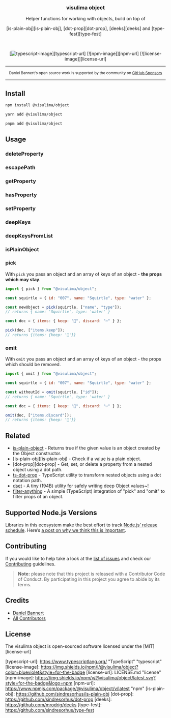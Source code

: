 <div align="center">
  <h3>visulima object</h3>
  <p>
  Helper functions for working with objects, build on top of

[is-plain-obj][is-plain-obj],
[dot-prop][dot-prop],
[deeks][deeks] and
[type-fest][type-fest]

  </p>
</div>

<br />

<div align="center">

[![typescript-image]][typescript-url] [![npm-image]][npm-url] [![license-image]][license-url]

</div>

---

<div align="center">
    <p>
        <sup>
            Daniel Bannert's open source work is supported by the community on <a href="https://github.com/sponsors/prisis">GitHub Sponsors</a>
        </sup>
    </p>
</div>

---

## Install

```sh
npm install @visulima/object
```

```sh
yarn add @visulima/object
```

```sh
pnpm add @visulima/object
```

## Usage

### deleteProperty

### escapePath

### getProperty

### hasProperty

### setProperty

### deepKeys

### deepKeysFromList

### isPlainObject

### pick

With `pick` you pass an object and an array of keys of an object - **the props which may stay**.

```js
import { pick } from "@visulima/object";

const squirtle = { id: "007", name: "Squirtle", type: "water" };

const newObject = pick(squirtle, ["name", "type"]);
// returns { name: 'Squirtle', type: 'water' }

const doc = { items: { keep: "📌", discard: "✂️" } };

pick(doc, ["items.keep"]);
// returns {items: {keep: '📌'}}
```

### omit

With `omit` you pass an object and an array of keys of an object - the props which should be removed.

```js
import { omit } from "@visulima/object";

const squirtle = { id: "007", name: "Squirtle", type: "water" };

const withoutId = omit(squirtle, ["id"]);
// returns { name: 'Squirtle', type: 'water' }

const doc = { items: { keep: "📌", discard: "✂️" } };

omit(doc, ["items.discard"]);
// returns {items: {keep: '📌'}}
```

## Related

- [is-plain-object](https://github.com/jonschlinkert/is-plain-object) - Returns true if the given value is an object created by the Object constructor.
- [is-plain-obj][is-plain-obj] - Check if a value is a plain object.
- [dot-prop][dot-prop] - Get, set, or delete a property from a nested object using a dot path.
- [ts-dot-prop](https://github.com/justinlettau/ts-dot-prop) - TypeScript utility to transform nested objects using a dot notation path.
- [dset](https://www.npmjs.com/package/dset) - A tiny (194B) utility for safely writing deep Object values~!
- [filter-anything](https://github.com/mesqueeb/filter-anything) - A simple (TypeScript) integration of "pick" and "omit" to filter props of an object.

## Supported Node.js Versions

Libraries in this ecosystem make the best effort to track [Node.js’ release schedule](https://github.com/nodejs/release#release-schedule).
Here’s [a post on why we think this is important](https://medium.com/the-node-js-collection/maintainers-should-consider-following-node-js-release-schedule-ab08ed4de71a).

## Contributing

If you would like to help take a look at the [list of issues](https://github.com/visulima/visulima/issues) and check our [Contributing](.github/CONTRIBUTING.md) guidelines.

> **Note:** please note that this project is released with a Contributor Code of Conduct. By participating in this project you agree to abide by its terms.

## Credits

- [Daniel Bannert](https://github.com/prisis)
- [All Contributors](https://github.com/visulima/visulima/graphs/contributors)

## License

The visulima object is open-sourced software licensed under the [MIT][license-url]

[typescript-image]: https://img.shields.io/badge/Typescript-294E80.svg?style=for-the-badge&logo=typescript

[typescript-url]: https://www.typescriptlang.org/ "TypeScript" "typescript"
[license-image]: https://img.shields.io/npm/l/@visulima/object?color=blueviolet&style=for-the-badge
[license-url]: LICENSE.md "license"
[npm-image]: https://img.shields.io/npm/v/@visulima/object/latest.svg?style=for-the-badge&logo=npm
[npm-url]: https://www.npmjs.com/package/@visulima/object/v/latest "npm"
[is-plain-obj]: https://github.com/sindresorhus/is-plain-obj
[dot-prop]: https://github.com/sindresorhus/dot-prop
[deeks]: https://github.com/mrodrig/deeks
[type-fest]: https://github.com/sindresorhus/type-fest
